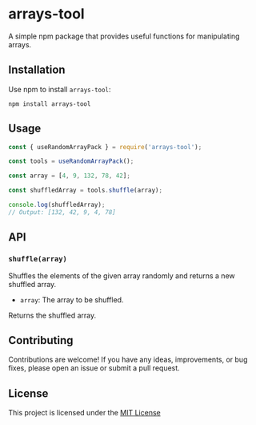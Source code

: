 # arrays-tool

A simple npm package that provides useful functions for manipulating arrays.

## Installation

Use npm to install `arrays-tool`:

```shell
npm install arrays-tool
```

## Usage

```js
const { useRandomArrayPack } = require('arrays-tool');

const tools = useRandomArrayPack();

const array = [4, 9, 132, 78, 42];

const shuffledArray = tools.shuffle(array);

console.log(shuffledArray);
// Output: [132, 42, 9, 4, 78]
```

## API

### `shuffle(array)`

Shuffles the elements of the given array randomly and returns a new shuffled array.

- `array`: The array to be shuffled.

Returns the shuffled array.

## Contributing
Contributions are welcome! If you have any ideas, improvements, or bug fixes, please open an issue or submit a pull request.

## License
This project is licensed under the [MIT License](https://choosealicense.com/licenses/mit/)